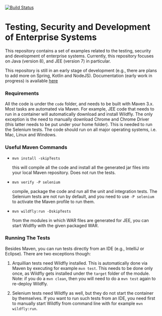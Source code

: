 [![Build Status](https://travis-ci.org/arcuri82/testing_security_development_enterprise_systems.svg?branch=master)](https://travis-ci.org/arcuri82/testing_security_development_enterprise_systems)

# Testing, Security and Development of Enterprise Systems

This repository contains a set of examples related to the testing, security
and development of enterprise systems.
Currently, this repository focuses on Java (version 8), and JEE (version 7) 
in particular.

This repository is still in an early stage of development (e.g., there are plans to
add more on Spring, Kotlin and NodeJS).
Documentation (early work in progress) is available 
[here](doc/main.md)

### Requirements

All the code is under the `code` folder, and needs to be built with Maven 3.x.
Most tasks are automated via Maven.
For example, JEE code that needs to run in a container will automatically download
and install Wildfly.
The only exception is the need to manually download Chrome and Chrome Driver 
(this latter needs to be put under your home folder).
This is needed to run the Selenium tests.
The code should run on all major operating systems, i.e. Mac, Linux and Windows.


### Useful Maven Commands

* `mvn install -skipTests`

  this will compile all the code and install all the generated jar files into 
  your local Maven repository. Does not run the tests.
   
   
* `mvn verify -P selenium`
   
   compile, package the code and run all the unit and integration tests. 
   The Selenium tests are not run by default, and you need to use `-P selenium`
   to activate the Maven profile to run them.
   
* `mvn wildfly:run -DskipTests`
   
   from the modules in which WAR files are generated for JEE, you can start
   Widlfly with the given packaged WAR.


### Running The Tests

Besides Maven, you can run tests directly from an IDE (e.g., IntelliJ or Eclipse).
There are two exceptions though:
 
1. Arquillian tests need Wildfly installed. This is automatically done via 
   Maven by executing for example `mvn test`. This needs to be done only once, 
   as Wildfly gets installed
   under the `target` folder of the module.
   Note: if you do a `mvn clean`, then you will need to do a `mvn test` again to
   re-deploy Wildfly.
   
2. Selenium tests need Wildfly as well, but they do not start the container by 
   themselves. If you want to run such tests from an IDE, 
   you need first to manually start Wildfly from command line with for example
   `mvn wildfly:run`.   
